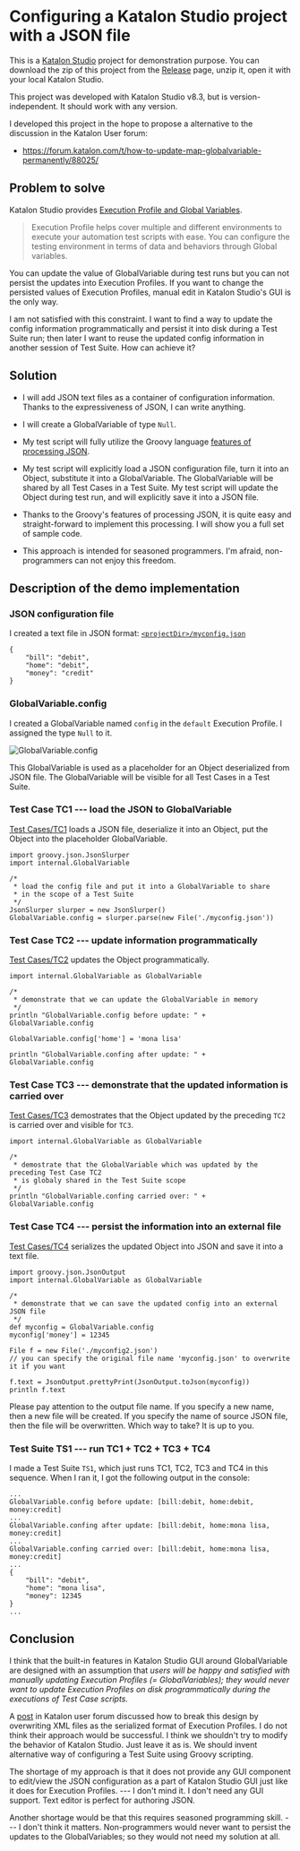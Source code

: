 # Configuring a Katalon Studio project with a JSON file

This is a [Katalon Studio](https://katalon.com/katalon-studio) project for demonstration purpose.
You can download the zip of this project from the [Release](https://github.com/kazurayam/ConfiguringKatalonProjectWithJson/releases/) page,
unzip it, open it with your local Katalon Studio.

This project was developed with Katalon Studio v8.3, but is
version-independent. It should work with any version.

I developed this project in the hope to propose a alternative
to the discussion in the Katalon User forum:

- https://forum.katalon.com/t/how-to-update-map-globalvariable-permanently/88025/

## Problem to solve

Katalon Studio provides [Execution Profile and Global Variables](https://docs.katalon.com/docs/create-tests/data-driven-testing/global-variables-and-execution-profile).

>Execution Profile helps cover multiple and different environments to execute your automation test scripts with ease. You can configure the testing environment in terms of data and behaviors through Global variables.

You can update the value of GlobalVariable during test runs but you can not persist the updates into Execution Profiles. If you want to change the persisted values of Execution Profiles, manual edit in Katalon Studio's GUI is the only way.

I am not satisfied with this constraint. I want to find a way to update the config information programmatically and persist it into disk during a Test Suite run; then later I want to reuse the updated config information in another session of Test Suite. How can achieve it?

## Solution

- I will add JSON text files as a container of configuration information. Thanks to the expressiveness of JSON, I can write anything.

- I will create a GlobalVariable of type `Null`.

- My test script will fully utilize the Groovy language [features of processing JSON](https://www.baeldung.com/groovy-json).

- My test script will explicitly load a JSON configuration file, turn it into an Object, substitute it into a GlobalVariable. The GlobalVariable will be shared by all Test Cases in a Test Suite. My test script will update the Object during test run, and will explicitly save it into a JSON file.

- Thanks to the Groovy's features of processing JSON, it is quite easy and straight-forward to implement this processing. I will show you a full set of sample code.

- This approach is intended for seasoned programmers. I'm afraid, non-programmers can not enjoy this freedom.

## Description of the demo implementation

### JSON configuration file

I created a text file in JSON format: [`<projectDir>/myconfig.json`](https://github.com/kazurayam/ConfiguringKatalonProjectWithJson/blob/master/myconfig.json)

```
{
	"bill": "debit",
	"home": "debit",
	"money": "credit"
}
```

### GlobalVariable.config

I created a GlobalVariable named `config` in the `default` Execution Profile. I assigned the type `Null` to it.

![GlobalVariable.config](https://kazurayam.github.io/ConfiguringKatalonProjectWithJson/images/01_GlobalVariable.config.png)

This GlobalVariable is used as a placeholder for an Object deserialized from JSON file. The GlobalVariable will be visible for all Test Cases in a Test Suite.

### Test Case TC1 --- load the JSON to GlobalVariable

[Test Cases/TC1](https://github.com/kazurayam/ConfiguringKatalonProjectWithJson/blob/develop/Scripts/TC1/Script1683851520241.groovy) loads a JSON file, deserialize it into an Object, put the Object into the placeholder GlobalVariable.

```
import groovy.json.JsonSlurper
import internal.GlobalVariable

/*
 * load the config file and put it into a GlobalVariable to share
 * in the scope of a Test Suite
 */
JsonSlurper slurper = new JsonSlurper()
GlobalVariable.config = slurper.parse(new File('./myconfig.json'))
```

### Test Case TC2 --- update information programmatically

[Test Cases/TC2](https://github.com/kazurayam/ConfiguringKatalonProjectWithJson/blob/develop/Scripts/TC2/Script1683851532368.groovy) updates the Object programmatically.

```
import internal.GlobalVariable as GlobalVariable

/*
 * demonstrate that we can update the GlobalVariable in memory
 */
println "GlobalVariable.config before update: " + GlobalVariable.config

GlobalVariable.config['home'] = 'mona lisa'

println "GlobalVariable.confing after update: " + GlobalVariable.config
```

### Test Case TC3 --- demonstrate that the updated information is carried over

[Test Cases/TC3](https://github.com/kazurayam/ConfiguringKatalonProjectWithJson/blob/develop/Scripts/TC3/Script1683851540202.groovy) demostrates that the Object updated by the preceding `TC2` is carried over and visible for `TC3`.

```
import internal.GlobalVariable as GlobalVariable

/*
 * demostrate that the GlobalVariable which was updated by the preceding Test Case TC2
 * is globaly shared in the Test Suite scope
 */
println "GlobalVariable.confing carried over: " + GlobalVariable.config
```

### Test Case TC4 --- persist the information into an external file

[Test Cases/TC4](https://github.com/kazurayam/ConfiguringKatalonProjectWithJson/blob/develop/Scripts/TC4/Script1683852243816.groovy) serializes the updated Object into JSON and save it into a text file.

```
import groovy.json.JsonOutput
import internal.GlobalVariable as GlobalVariable

/*
 * demonstrate that we can save the updated config into an external JSON file
 */
def myconfig = GlobalVariable.config
myconfig['money'] = 12345

File f = new File('./myconfig2.json')
// you can specify the original file name 'myconfig.json' to overwrite it if you want

f.text = JsonOutput.prettyPrint(JsonOutput.toJson(myconfig))
println f.text
```

Please pay attention to the output file name.
If you specify a new name, then a new file will be created.
If you specify the name of source JSON file, then the file will be overwritten.
Which way to take?
It is up to you.


### Test Suite TS1 --- run TC1 + TC2 + TC3 + TC4

I made a Test Suite `TS1`, which just runs TC1, TC2, TC3 and TC4 in this sequence.
When I ran it, I got the following output in the console:

```
...
GlobalVariable.config before update: [bill:debit, home:debit, money:credit]
...
GlobalVariable.confing after update: [bill:debit, home:mona lisa, money:credit]
...
GlobalVariable.confing carried over: [bill:debit, home:mona lisa, money:credit]
...
{
    "bill": "debit",
    "home": "mona lisa",
    "money": 12345
}
...
```

## Conclusion

I think that the built-in features in Katalon Studio GUI around GlobalVariable are designed with an assumption that *users will be happy and satisfied with manually updating Execution Profiles (= GlobalVariables); they would never want to update Execution Profiles on disk programmatically during the executions of Test Case scripts.*

A [post](https://forum.katalon.com/t/how-to-update-map-globalvariable-permanently/88025/5) in Katalon user forum discussed how to break this design by overwriting XML files as the serialized format of Execution Profiles. I do not think their approach would be successful. I think we shouldn't try to modify the behavior of Katalon Studio. Just leave it as is. We should invent alternative way of configuring a Test Suite using Groovy scripting.

The shortage of my approach is that it does not provide any GUI component to edit/view the JSON configuration as a part of Katalon Studio GUI just like it does for Execution Profiles. --- I don't mind it. I don't need any GUI support. Text editor is perfect for authoring JSON.

Another shortage would be that this requires seasoned programming skill. --- I don't think it matters. Non-programmers would never want to persist the updates to the GlobalVariables; so they would not need my solution at all.
